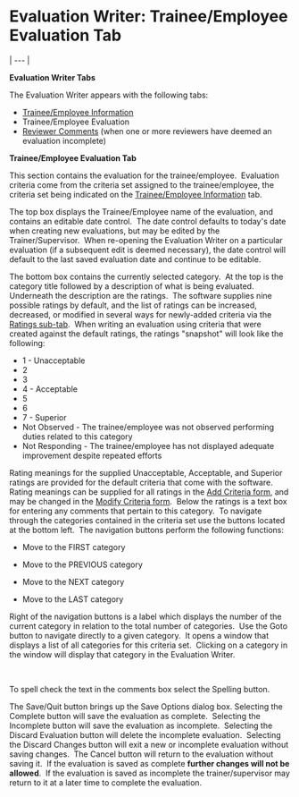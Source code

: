 # Evaluation Writer: Trainee/Employee Evaluation Tab 
| --- |

**Evaluation Writer Tabs**

The Evaluation Writer appears with the following tabs:

- [Trainee/Employee Information](<7dbk.md>)
- Trainee/Employee Evaluation
- [Reviewer Comments](<7dbq.md>) (when one or more reviewers have deemed an evaluation incomplete)

**Trainee/Employee Evaluation Tab**

This section contains the evaluation for the trainee/employee.&nbsp; Evaluation criteria come from the 
criteria set assigned to the trainee/employee, the criteria set being indicated 
on the 
[Trainee/Employee Information](<7dbk.md>) tab.

The top box displays the Trainee/Employee name of the evaluation, and contains an editable date control.&nbsp; The date control defaults to today's date when creating new evaluations, but may be edited by the Trainer/Supervisor.&nbsp; When re-opening the Evaluation Writer on a particular evaluation (if a subsequent edit is deemed necessary), the date control will default to the last saved evaluation date and continue to be editable.

The bottom box contains the currently selected category.&nbsp; At the top is the category title followed by a description of what is being evaluated.&nbsp; Underneath the description are the ratings.&nbsp; The software supplies nine possible ratings by default, and the list of ratings can be increased, decreased, or modified in several ways for newly-added criteria via the [Ratings sub-tab](<ratings.md>).&nbsp; When writing an evaluation using criteria that were created against the default ratings, the ratings "snapshot" will look like the following:

- 1 - Unacceptable
- 2
- 3
- 4 - Acceptable
- 5
- 6
- 7 - Superior
- Not Observed - The trainee/employee was not observed performing duties 
  related to this category
- Not Responding - The trainee/employee has not displayed adequate improvement despite repeated efforts

Rating meanings for the supplied Unacceptable, Acceptable, and Superior ratings are provided for the default criteria that come with the software.&nbsp; Rating meanings can be supplied for all ratings in the [Add Criteria form](<7gmo.md>), and may be changed in the [Modify Criteria form](<7jhs.md>).&nbsp; Below the ratings is a text box for entering any comments that pertain to this category.&nbsp; To navigate through the categories contained in the criteria set use the buttons located at the bottom left.&nbsp; The navigation buttons perform the following functions:

 - Move to the FIRST category

 - Move to the PREVIOUS category

 - Move to the NEXT category

 - Move to the LAST category

Right of the navigation buttons is a label which displays the number of the 
current category in relation to the total number of categories.&nbsp; Use the 
Goto button to navigate directly to a given category.&nbsp; It opens a window 
that displays a list of all categories for this criteria set.&nbsp; Clicking on 
a category in the window will display that category in the Evaluation Writer.

&nbsp; 

To spell check the text in the comments box select the Spelling button.

The Save/Quit button brings up the Save Options dialog box.  Selecting the Complete button will save the evaluation as complete.&nbsp; Selecting the Incomplete button will save the evaluation as incomplete.&nbsp; Selecting the Discard Evaluation button will delete the incomplete evaluation.&nbsp; Selecting the Discard Changes button will exit a new or incomplete evaluation without saving changes.&nbsp; The Cancel button will return to the evaluation without saving it.&nbsp; If the evaluation is saved as complete **further changes will not be allowed**.&nbsp; 
If the evaluation is saved as incomplete the trainer/supervisor may return to it 
at a later time to complete the evaluation.